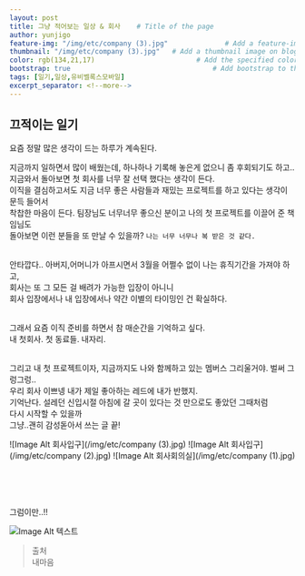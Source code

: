 ```yaml
---
layout: post
title: 그냥 적어보는 일상 & 회사    # Title of the page
author: yunjigo
feature-img: "/img/etc/company (3).jpg"              # Add a feature-image to the post
thumbnail: "/img/etc/company (3).jpg"   # Add a thumbnail image on blog view
color: rgb(134,21,17)                         # Add the specified color as feature image, and change link colors in post
bootstrap: true                                   # Add bootstrap to the page
tags: [일기,일상,유비벨록스모바일]
excerpt_separator: <!--more-->
---
```


## 끄적이는 일기 <br>
      
요즘 정말 많은 생각이 드는 하루가 계속된다.
<!--more-->

지금까지 일하면서 많이 배웠는데, 하나하나 기록해 놓은게 없으니 좀 후회되기도 하고..<br>
지금와서 돌아보면 첫 회사를 너무 잘 선택 했다는 생각이 든다.<br>
이직을 결심하고서도 지금 너무 좋은 사람들과 재밌는 프로젝트를 하고 있다는 생각이 문득 들어서<br>
착찹한 마음이 든다. 팀장님도 너무너무 좋으신 분이고 나의 첫 프로젝트를 이끌어 준 책임님도<br>
돌아보면 이런 분들을 또 만날 수 있을까? `나는 너무 너무나 복 받은 것 같다.`<br><br>

안타깝다.. 아버지,어머니가 아프시면서 3월을 어쩔수 없이 나는 휴직기간을 가져야 하고,<br>
회사는 또 그 모든 걸 배려가 가능한 입장이 아니니 <br>
회사 입장에서나 내 입장에서나 약간 이별의 타이밍인 건 확실하다.<br><br>

그래서 요즘 이직 준비를 하면서 참 매순간을 기억하고 싶다.<br>
내 첫회사. 첫 동료들. 내자리.<br><br>


그리고 내 첫 프로젝트이자, 지금까지도 나와 함께하고 있는 멤버스 그리울거야. 벌써 그렁그렁..<br>
우리 회사 이쁘넹 내가 제일 좋아하는 레드에 내가 반했지.<br>
기억난다. 설레던 신입시절 아침에 갈 곳이 있다는 것 만으로도 좋았던 그때처럼<br>
다시 시작할 수 있을까<br>
그냥..괜히 감성돋아서 쓰는 글 끝!<br>


![Image Alt 회사입구](/img/etc/company (3).jpg)
![Image Alt 회사입구](/img/etc/company (2).jpg)
![Image Alt 회사회의실](/img/etc/company (1).jpg)



<br><br><br>


그럼이만..!!

![Image Alt 텍스트](http://app.jjalbang.today/jj1G9.gif)




>출처    
내마음
